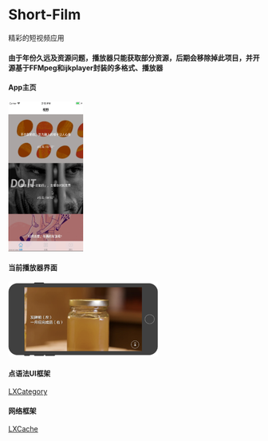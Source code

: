 # Short-Film
精彩的短视频应用

#### 由于年份久远及资源问题，播放器只能获取部分资源，后期会移除掉此项目，并开源基于FFMpeg和ijkplayer封装的多格式、播放器

#### App主页

<div align=left><img width="150" height="300" src="https://github.com/Zomfice/Short-Film/blob/master/source/short-film.gif"/></div>

#### 当前播放器界面

<div align=left><img width="300" height="150" src="https://github.com/Zomfice/Short-Film/blob/master/source/player1.png"/></div>


#### 点语法UI框架

[LXCategory](https://github.com/xllpp/LXCategory)

#### 网络框架
[LXCache](https://github.com/xllpp/LXCache)
